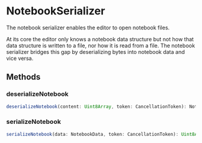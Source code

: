 # NotebookSerializer

The notebook serializer enables the editor to open notebook files.

At its core the editor only knows a notebook data structure but not how that data structure is written to a file, nor how it is read from a file. The notebook serializer bridges this gap by deserializing bytes into notebook data and vice versa.

## Methods

### deserializeNotebook

```typescript
deserializeNotebook(content: Uint8Array, token: CancellationToken): NotebookData | Thenable<NotebookData>
```

### serializeNotebook

```typescript
serializeNotebook(data: NotebookData, token: CancellationToken): Uint8Array | Thenable<Uint8Array>
```

